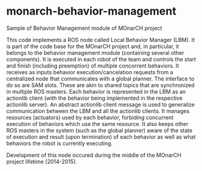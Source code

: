 # monarch-behavior-management
Sample of Behavior Management module of MOnarCH project

This code implements a ROS node called Local Behavior Manager (LBM). It is
part of the code base for the MOnarCH project and, in particular, it
belongs to the behavior management module (containing several other 
components). It is executed in each robot of the team and controls the
start and finish (including preemption) of multiple concorrent 
behaviors. It receives as inputs behavior execution/cancelation requests
from a centralized node that communicates with a global planner. The 
interface to do so are SAM slots. These are akin to shared topics that
are synchronized in multiple ROS masters. Each behavior is represented
in the LBM as an actionlib client (with the behavior being implemented
in the respective actionlib server). An abstract actionlib client message
is used to generalize communication between the LBM and all the actionlib
clients. It manages resources (actuators) used by each behavior, forbiding
concurrent execution of behaviors which use the same resource. It also
keeps other ROS masters in the system (such as the global planner) aware
of the state of execution and result (upon termination) of each behavior
as well as what behaviors the robot is currently executing.

Development of this node occured during the middle of the MOnarCH project
lifetime (2014-2015).
